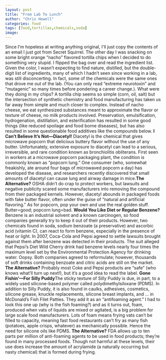 ```yaml
---
layout: post
title: "From Lab To Lunch"
author: "Chris Howell"
categories: food
tags: [food,tortillas,chemicals,soda]
image:
---
```


Since I\'m hopeless at writing anything original, I\'ll just copy the contents of an email I just got from Secret Squirrel.
The other day I was snacking on some bright orange “nacho” flavored tortilla chips when I decided to do something very stupid. I flipped the bag over and read the ingredient list. Given the color, I wasn’t expecting to find nature, distilled, but the double-digit list of ingredients, many of which I hadn’t seen since working in a lab, was still disconcerting. In fact, some of the chemicals were the same ones that drove me out of the lab. (You can only read “extreme neurotoxin” and “mutagenic” so many times before pondering a career change.). What were they doing in my chips?
A tortilla chip seems so simple (corn, oil, salt) but the intersection of synthetic chemistry and food manufacturing has taken us far away from simple and much closer to complex. Instead of nacho cheese, we eat synthesized substances meant to approximate the flavor or texture of cheese, no milk products involved. Preservation, emulsification, hydrogenation, distillation, and esterification has resulted in some good things (like reduced spoilage and food borne diseases), but has also resulted in some questionable food additives like the compounds below.
<strong>I Can’t Believe It’s Not—Diacetyl!</strong> Diacetyl is the chemical that gives microwave popcorn that delicious buttery flavor without the use of any butter. Unfortunately, extensive exposure to diacetyl can lead to a serious, irreversible, and rare condition known as bronchiolitis obliterans. First seen in workers at a microwave popcorn packaging plant, the condition is commonly known as “popcorn lung.” One consumer (who, somewhat freakishly, ate around four bags of microwaved popcorn a day) has developed the disease, and researchers recently discovered that small amounts of diacetyl can cause lung and airway damage in mice.<strong>The Alternative?</strong> OSHA didn’t do crap to protect workers, but lawsuits and negative publicity scared some manufacturers into removing the compound from their packaged kernels. However, diacetyl abounds in packaged foods with fake butter flavor, often under the guise of “natural and artificial flavoring.” As for popcorn, pop your own and use the real golden stuff. Butter=good; popcorn lung=bad.
<strong>Would You Like Diet or Regular Benzene?</strong> Benzene is an industrial solvent and a known carcinogen, so food companies generally try to keep it out of their products. However, two chemicals found in soda, sodium benzoate (a preservative) and ascorbic acid (vitamin C), can react to form benzene, especially in the presence of heat or light. In 2007, Coca-Cola and Pepsi agreed to settle lawsuits brought against them after benzene was detected in their products. The suit alleged that Pepsi’s Diet Wild Cherry drink had benzene levels nearly four times the maximum level set by the Environmental Protection Agency for drinking water. Oopsy. Both companies agreed to reformulate; however, thousands of soft drinks containing benzoate and citric acids are still on the market.
<strong>The Alternative?</strong> Probably most Coke and Pepsi products are “safe” (who knows what’ll turn up next!), but it’s a good idea to read the label.
<strong>Gone Fishin’—For Silly Puddy</strong>The sticky texture of Silly Puddy is due, in part, to a widely used silicone-based polymer called polydimethylsiloxane (PDMS). In addition to Silly Puddy, it is also found in caulks, adhesives, cosmetics, silicone grease, knuckle replacements, silicone breast implants, and … in McDonald’s Fish Filet Patties. They add it as an “antifoaming agent.” I had to look this one up (why is the fish foaming?) and as it turns out, foam, produced when vats of liquids are mixed or agitated, is a big problem for large scale food manufacturers. Lots of foam means frying vats can’t be filled to capacity, meaning fast food restaurants can’t fry as many fish (potatoes, apple crisps, whatever) as mechanically possible. Hence the need for silicone oils like PDMS.
<strong>The Alternative?</strong> FDA allows up to ten parts per million of anti-foaming agents to be used in food products; they’re found in many processed foods. Though not harmful at these levels, their use does increase the amount of acrylamide (a naturally occurring but nasty chemical) that is formed during frying.
